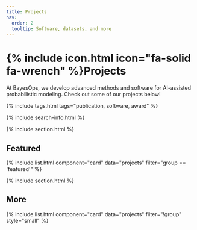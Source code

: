 ```yaml
---
title: Projects
nav:
  order: 2
  tooltip: Software, datasets, and more
---
```


# {% include icon.html icon="fa-solid fa-wrench" %}Projects

At BayesOps, we develop advanced methods and software for AI-assisted probabilistic modeling. Check out some of our projects below!

{% include tags.html tags="publication, software, award" %}

{% include search-info.html %}

{% include section.html %}

## Featured

{% include list.html component="card" data="projects" filter="group == 'featured'" %}

{% include section.html %}

## More

{% include list.html component="card" data="projects" filter="!group" style="small" %}
